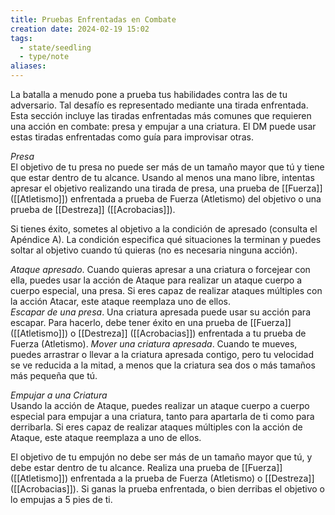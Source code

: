 ```yaml
---
title: Pruebas Enfrentadas en Combate
creation date: 2024-02-19 15:02
tags:
  - state/seedling
  - type/note
aliases:
---
```

La batalla a menudo pone a prueba tus habilidades contra las  de tu adversario. Tal desafío es representado mediante una tirada enfrentada. 
Esta sección incluye las tiradas enfrentadas más comunes que requieren una acción en combate: presa y empujar a una criatura. El DM puede usar estas tiradas enfrentadas como guía para improvisar otras.  


*Presa*  
El objetivo de tu presa no puede ser más de un tamaño mayor que tú y tiene que estar dentro de tu alcance. Usando al menos una mano libre, intentas apresar el objetivo realizando una tirada de presa, una prueba de [[Fuerza]] ([[Atletismo]]) enfrentada a prueba de Fuerza (Atletismo) del objetivo o una prueba de [[Destreza]] ([[Acrobacias]]). 

Si tienes éxito, sometes al objetivo a la condición de apresado (consulta el Apéndice A). La condición especifica qué situaciones la terminan y puedes soltar al objetivo cuando tú quieras (no es necesaria ninguna acción).  

*Ataque apresado*. Cuando quieras apresar a una criatura o forcejear con ella, puedes usar la acción de Ataque para realizar un ataque cuerpo a cuerpo especial, una presa. 
Si eres capaz de realizar ataques múltiples con la acción Atacar, este ataque reemplaza uno de ellos.  
*Escapar de una presa*. Una criatura apresada puede usar su acción para escapar. Para hacerlo, debe tener éxito en una prueba de [[Fuerza]] ([[Atletismo]]) o [[Destreza]] ([[Acrobacias]]) enfrentada a tu prueba de Fuerza (Atletismo). 
*Mover una criatura apresada*. Cuando te mueves, puedes arrastrar o llevar a la criatura apresada contigo, pero tu velocidad se ve reducida a la mitad, a menos que la criatura sea dos o más tamaños más pequeña que tú.  


*Empujar a una Criatura*  
Usando la acción de Ataque, puedes realizar un ataque cuerpo a cuerpo especial para empujar a una criatura, tanto para apartarla de ti como para derribarla. Si eres capaz de realizar ataques múltiples con la acción de Ataque, este ataque reemplaza a uno de ellos.  

El objetivo de tu empujón no debe ser más de un tamaño mayor que tú, y debe estar dentro de tu alcance. Realiza una prueba de [[Fuerza]] ([[Atletismo]]) enfrentada a la prueba de Fuerza (Atletismo) o [[Destreza]] ([[Acrobacias]]). 
Si ganas la prueba enfrentada, o bien derribas el objetivo o lo empujas a 5 pies de ti.  


